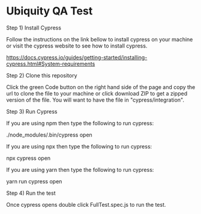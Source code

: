 # Ubiquity QA Test

Step 1) Install Cypress

Follow the instructions on the link bellow to install cypress on your machine or visit the cypress website to see how to install cypress.

https://docs.cypress.io/guides/getting-started/installing-cypress.html#System-requirements

Step 2) Clone this repository

Click the green Code button on the right hand side of the page and copy the url to clone the file to your machine or click download ZIP to get a zipped version of the file.
You will want to have the file in "cypress/integration".

Step 3) Run Cypress

If you are using npm then type the following to run cypress:

./node_modules/.bin/cypress open

If you are using npx then type the following to run cypress:

npx cypress open

If you are using yarn then type the following to run cypress:

yarn run cypress open

Step 4) Run the test

Once cypress opens double click FullTest.spec.js to run the test.